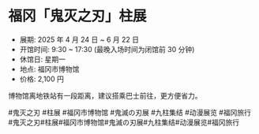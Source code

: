 # 福冈「鬼灭之刃」柱展

- 展期: 2025 年 4 月 24 日 ~ 6 月 22 日
- 开馆时间: 9:30 ~ 17:30 (最晚入场时间为闭馆前 30 分钟)
- 休馆日: 星期一
- 地点: 福冈市博物馆
- 价格: 2,100 円

博物馆离地铁站有一段距离，建议搭乘巴士前往，更方便省力。

#鬼灭之刃 #柱展 #福冈市博物馆 #鬼滅の刃展 #九柱集结 #动漫展览 #福冈旅行
#鬼灭之刃#柱展#福冈市博物馆#鬼滅の刃展#九柱集结#动漫展览#福冈旅行
